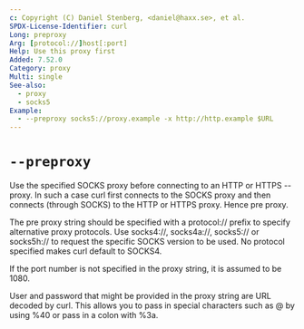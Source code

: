 ```yaml
---
c: Copyright (C) Daniel Stenberg, <daniel@haxx.se>, et al.
SPDX-License-Identifier: curl
Long: preproxy
Arg: [protocol://]host[:port]
Help: Use this proxy first
Added: 7.52.0
Category: proxy
Multi: single
See-also:
  - proxy
  - socks5
Example:
  - --preproxy socks5://proxy.example -x http://http.example $URL
---
```


# `--preproxy`

Use the specified SOCKS proxy before connecting to an HTTP or HTTPS --proxy. In
such a case curl first connects to the SOCKS proxy and then connects (through
SOCKS) to the HTTP or HTTPS proxy. Hence pre proxy.

The pre proxy string should be specified with a protocol:// prefix to specify
alternative proxy protocols. Use socks4://, socks4a://, socks5:// or
socks5h:// to request the specific SOCKS version to be used. No protocol
specified makes curl default to SOCKS4.

If the port number is not specified in the proxy string, it is assumed to be
1080.

User and password that might be provided in the proxy string are URL decoded
by curl. This allows you to pass in special characters such as @ by using %40
or pass in a colon with %3a.

